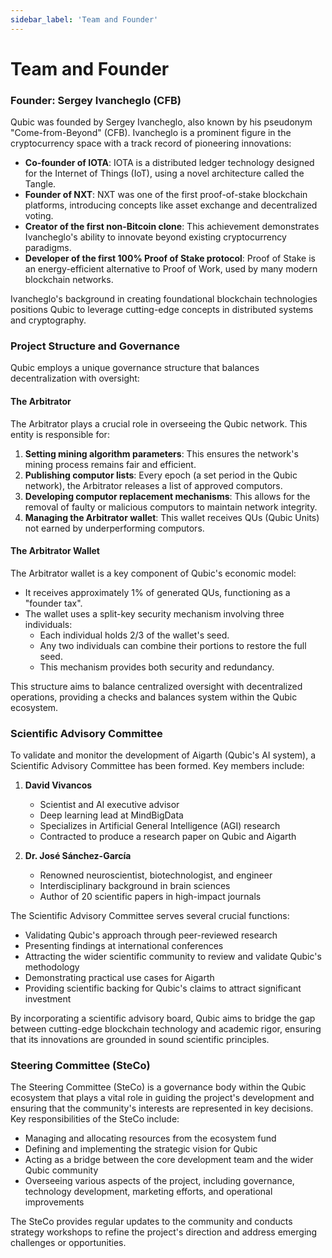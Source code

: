 ```yaml
---
sidebar_label: 'Team and Founder'
---
```


# Team and Founder

### Founder: Sergey Ivancheglo (CFB)

Qubic was founded by Sergey Ivancheglo, also known by his pseudonym "Come-from-Beyond" (CFB). Ivancheglo is a prominent figure in the cryptocurrency space with a track record of pioneering innovations:

- **Co-founder of IOTA**: IOTA is a distributed ledger technology designed for the Internet of Things (IoT), using a novel architecture called the Tangle.
- **Founder of NXT**: NXT was one of the first proof-of-stake blockchain platforms, introducing concepts like asset exchange and decentralized voting.
- **Creator of the first non-Bitcoin clone**: This achievement demonstrates Ivancheglo's ability to innovate beyond existing cryptocurrency paradigms.
- **Developer of the first 100% Proof of Stake protocol**: Proof of Stake is an energy-efficient alternative to Proof of Work, used by many modern blockchain networks.

Ivancheglo's background in creating foundational blockchain technologies positions Qubic to leverage cutting-edge concepts in distributed systems and cryptography.

### Project Structure and Governance

Qubic employs a unique governance structure that balances decentralization with oversight:

#### The Arbitrator

The Arbitrator plays a crucial role in overseeing the Qubic network. This entity is responsible for:

1. **Setting mining algorithm parameters**: This ensures the network's mining process remains fair and efficient.
2. **Publishing computor lists**: Every epoch (a set period in the Qubic network), the Arbitrator releases a list of approved computors.
3. **Developing computor replacement mechanisms**: This allows for the removal of faulty or malicious computors to maintain network integrity.
4. **Managing the Arbitrator wallet**: This wallet receives QUs (Qubic Units) not earned by underperforming computors.

#### The Arbitrator Wallet

The Arbitrator wallet is a key component of Qubic's economic model:

- It receives approximately 1% of generated QUs, functioning as a "founder tax".
- The wallet uses a split-key security mechanism involving three individuals:
  - Each individual holds 2/3 of the wallet's seed.
  - Any two individuals can combine their portions to restore the full seed.
  - This mechanism provides both security and redundancy.

This structure aims to balance centralized oversight with decentralized operations, providing a checks and balances system within the Qubic ecosystem.

### Scientific Advisory Committee

To validate and monitor the development of Aigarth (Qubic's AI system), a Scientific Advisory Committee has been formed. Key members include:

1. **David Vivancos**
   - Scientist and AI executive advisor
   - Deep learning lead at MindBigData
   - Specializes in Artificial General Intelligence (AGI) research
   - Contracted to produce a research paper on Qubic and Aigarth

2. **Dr. José Sánchez-García**
   - Renowned neuroscientist, biotechnologist, and engineer
   - Interdisciplinary background in brain sciences
   - Author of 20 scientific papers in high-impact journals

The Scientific Advisory Committee serves several crucial functions:

- Validating Qubic's approach through peer-reviewed research
- Presenting findings at international conferences
- Attracting the wider scientific community to review and validate Qubic's methodology
- Demonstrating practical use cases for Aigarth
- Providing scientific backing for Qubic's claims to attract significant investment

By incorporating a scientific advisory board, Qubic aims to bridge the gap between cutting-edge blockchain technology and academic rigor, ensuring that its innovations are grounded in sound scientific principles.

### Steering Committee (SteCo)

The Steering Committee (SteCo) is a governance body within the Qubic ecosystem that plays a vital role in guiding the project's development and ensuring that the community's interests are represented in key decisions. Key responsibilities of the SteCo include:

- Managing and allocating resources from the ecosystem fund
- Defining and implementing the strategic vision for Qubic
- Acting as a bridge between the core development team and the wider Qubic community
- Overseeing various aspects of the project, including governance, technology development, marketing efforts, and operational improvements

The SteCo provides regular updates to the community and conducts strategy workshops to refine the project's direction and address emerging challenges or opportunities.